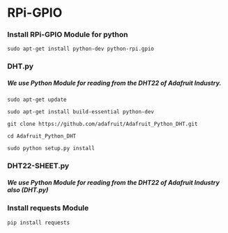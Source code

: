 # RPi-GPIO

### Install RPi-GPIO Module for python
```
sudo apt-get install python-dev python-rpi.gpio
```
### DHT.py
##### We use Python Module for reading from the DHT22 of Adafruit Industry.
```
sudo apt-get update

sudo apt-get install build-essential python-dev

git clone https://github.com/adafruit/Adafruit_Python_DHT.git

cd Adafruit_Python_DHT

sudo python setup.py install
```
### DHT22-SHEET.py
##### We use Python Module for reading from the DHT22 of Adafruit Industry also (DHT.py)
### Install requests Module
```
pip install requests
```
